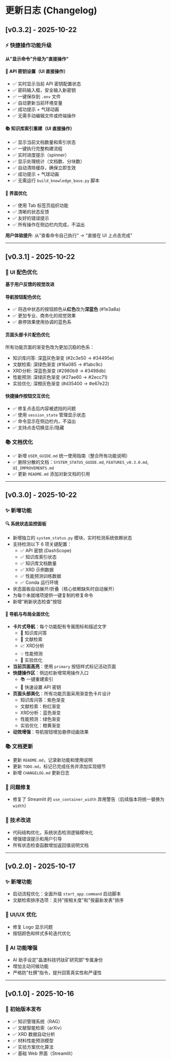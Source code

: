 # 更新日志 (Changelog)

## [v0.3.2] - 2025-10-22

### ⚡ 快捷操作功能升级

**从"显示命令"升级为"直接操作"**

#### 🔑 API 密钥设置（UI 直接操作）
- ✅ 实时显示当前 API 密钥配置状态
- ✅ 密码输入框，安全输入新密钥
- ✅ 一键保存到 `.env` 文件
- ✅ 自动更新当前环境变量
- ✅ 成功提示 + 气球动画
- ✅ 无需手动编辑文件或终端操作

#### 📚 知识库索引重建（UI 直接操作）
- ✅ 显示当前文档数量和索引状态
- ✅ 一键执行完整构建流程
- ✅ 实时进度提示（spinner）
- ✅ 显示处理统计（文档数、分块数）
- ✅ 自动清除缓存，确保立即生效
- ✅ 成功提示 + 气球动画
- ✅ 无需运行 `build_knowledge_base.py` 脚本

#### 🎨 界面优化
- ✅ 使用 Tab 标签页组织功能
- ✅ 清晰的状态反馈
- ✅ 友好的错误提示
- ✅ 所有操作在侧边栏内完成，不溢出

**用户体验提升**: 从"查看命令自己执行" → "直接在 UI 上点击完成"

---

## [v0.3.1] - 2025-10-22

### 🎨 UI 配色优化

**基于用户反馈的视觉改进**

#### 导航按钮配色优化
- ✅ 将选中状态的按钮颜色从**红色**改为**深蓝色** (#1e3a8a)
- ✅ 更加专业、商务化的视觉效果
- ✅ 悬停效果使用协调的蓝色系

#### 页面头部卡片配色优化
所有功能页面的渐变色改为更加沉稳的色系：
- 知识库问答: 深蓝灰色渐变 (#2c3e50 → #34495e)
- 文献检索: 深绿色渐变 (#16a085 → #1abc9c)
- XRD分析: 深蓝色渐变 (#2980b9 → #3498db)
- 性能预测: 深绿灰色渐变 (#27ae60 → #2ecc71)
- 实验优化: 深橙灰色渐变 (#d35400 → #e67e22)

#### 快捷操作按钮交互优化
- ✅ 修复点击后内容被遮挡的问题
- ✅ 使用 `session_state` 管理显示状态
- ✅ 命令显示在侧边栏内，不溢出
- ✅ 支持点击切换显示/隐藏

### 📚 文档优化
- ✅ 新增 `USER_GUIDE.md` 统一使用指南（整合所有功能说明）
- ✅ 删除分散的文档：`SYSTEM_STATUS_GUIDE.md`, `FEATURES_v0.3.0.md`, `UI_IMPROVEMENTS.md`
- ✅ 更新 `README.md` 添加对新文档的引用

---

## [v0.3.0] - 2025-10-22

### ✨ 新增功能

#### 🔍 系统状态监控面板
- 新增独立的 `system_status.py` 模块，实时检测系统依赖状态
- 支持检测以下 6 项关键配置：
  - ✅ API 密钥 (DashScope)
  - ✅ 知识库索引状态
  - ✅ 知识库文档数量
  - ✅ XRD 示例数据
  - ✅ 性能预测训练数据
  - ✅ Conda 运行环境
- 状态面板自动展开/折叠（核心依赖缺失时自动展开）
- 为每个未就绪项提供一键复制的修复命令
- 新增"刷新状态检查"按钮

#### 🎨 导航与布局全面优化
- **卡片式导航**：每个功能配有专属图标和描述文字
  - 💬 知识库问答
  - 📰 文献检索
  - 📈 XRD分析
  - 💡 性能预测
  - 🚀 实验优化
- **当前页面高亮**：使用 `primary` 按钮样式标记活动页面
- **快捷操作区**：侧边栏新增常用操作入口
  - 📚 一键重建索引
  - 🔑 快速设置 API 密钥
- **页面头部美化**：所有功能页面采用渐变色卡片设计
  - 知识库问答：紫色渐变
  - 文献检索：粉红渐变
  - XRD分析：蓝色渐变
  - 性能预测：绿色渐变
  - 实验优化：橙黄渐变
- **动效增强**：导航按钮增加悬停动画效果

### 📚 文档更新
- 更新 `README.md`，记录新功能和使用说明
- 更新 `TODO.md`，标记已完成任务并添加实现细节
- 新增 `CHANGELOG.md` 更新日志

### 🐛 问题修复
- 修复了 Streamlit 的 `use_container_width` 弃用警告（后续版本将统一替换为 `width`）

### 🔧 技术改进
- 代码结构优化，系统状态检测逻辑模块化
- 增强错误提示和用户引导
- 所有状态检查函数增加返回值说明文档

---

## [v0.2.0] - 2025-10-17

### ✨ 新增功能
- 启动流程优化：全面升级 `start_app.command` 启动脚本
- 文献检索排序选项：支持"按相关度"和"按最新发表"排序

### 🎨 UI/UX 优化
- 修复 Logo 显示问题
- 按钮颜色和样式多轮迭代优化

### 🤖 AI 功能增强
- AI 助手设定"晶澳科技钙钛矿研究部"专属身份
- 增加主动问候功能
- 严格防"杜撰"指令，提升回答真实性和严谨性

---

## [v0.1.0] - 2025-10-16

### 🎉 初始版本发布
- ✅ 知识管理系统（RAG）
- ✅ 文献智能检索（arXiv）
- ✅ XRD 数据自动分析
- ✅ 材料性能预测模型
- ✅ 实验方案优化算法
- ✅ 基础 Web 界面（Streamlit）
